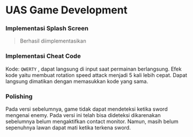 # UAS Game Development

### Implementasi Splash Screen

> Berhasil diimplementasikan

### Implementasi Cheat Code

Kode: `QWERTY` , dapat langsung di input saat permainan berlangsung.
Efek kode yaitu membuat rotation speed attack menjadi 5 kali lebih cepat.
Dapat langsung dimatikan dengan memasukkan kode yang sama.


### Polishing

Pada versi sebelumnya, game tidak dapat mendeteksi ketika sword mengenai enemy.
Pada versi ini telah bisa dideteksi dikarenakan sebelumnya belum mengaktifkan contact monitor.
Namun, masih belum sepenuhnya lawan dapat mati ketika terkena sword.